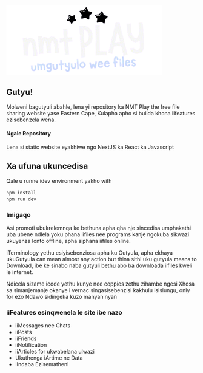 ![Logo](https://github.com/namootatech/nmtplay/blob/main/public/logo.png)

## Gutyu!

Molweni bagutyuli abahle, lena yi repository ka NMT Play the free file sharing website yase Eastern Cape,
Kulapha apho si builda khona iifeatures ezisebenzela wena.

#### Ngale Repository

Lena si static website eyakhiwe ngo NextJS ka React ka Javascript

## Xa ufuna ukuncedisa

Qale u runne idev environment yakho with

```bash
npm install
npm run dev
```

### Imigaqo

Asi promoti ubukrelemnqa ke bethuna apha qha nje sincedisa umphakathi uba ubene ndlela yoku phana iifiles nee programs kanje ngokuba sikwazi ukuyenza lonto offline, apha siphana iifiles online.

iTerminology yethu esiyisebenziosa apha ku Gutyula, apha ekhaya ukuGutyula can mean almost any action but thina sithi uku gutyula means to Download, ibe ke sinabo naba gutyuli bethu abo ba downloada iifiles kweli le internet.

Ndicela sizame icode yethu kunye nee coppies zethu zihambe ngesi Xhosa sa simanjemanje okanye i vernac singasisebenzisi kakhulu isislungu, only for ezo Ndawo sidingeka kuzo manyan nyan

### iiFeatures esinqwenela le site ibe nazo

- iiMessages nee Chats
- iiPosts
- iiFriends
- iiNotification
- iiArticles for ukwabelana ulwazi
- Ukuthenga iArtime ne Data
- IIndaba Ezisematheni

